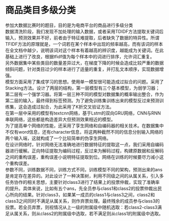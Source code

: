 # 商品类目多级分类
参加大数据比赛时的题目，目的是为电商平台的商品进行多级分类  
数据清洗阶段，我们发现不加处理的输入数据，或者采用TDIDF方法提取关键词后输入，预测效果并不好，前者由于特征难提取，后者缺失了数据的特异性。所谓TFIDF方法的原理就是，一个词若在某个样本中出现的频率越高，而有该词的样本在全文档中越少，说明该词对这个样本有着越高的辨识度，越能成为关键词。在此基础上进行了改良，根据tfidf值为每个样本中的词进行排序，允许词汇重复。  
另外数据集中某些类目的数量差异过大，在梯度下降的时候会造成比较严重的数据倾斜问题，针对类目过少的样本进行了适量的重复，并打乱文本顺序，实现数据增强。  
模型方面采用了集成学习的思想。使用单一模型很可能造成过拟合的问题。采用了Stacking方法。设计了两层的结构，第一层模型有三个基本模型，为弱学习器；第二层有一个强学习器。将第一层三种不同的模型对数据集的概率输出整合，作为第二层的输入，最终得到标签预测。为了避免训练集训练出来的模型反过来预测训练集，这会造成过拟合，为此采用了K折交叉验证方法。  
在第一层中采用的模型有textcnn网络，基于Lstm的双向GRU网络，CNN与RNN串联网络，这些都是构造差异大但预测效果相近的模型。  
为了提高单个网络的性能，还采用了孪生网络和自编码器的相关技术。在数据集中不仅有word信息，还有character信息，将这两种截然不同的信息分别输入网络的两个输入端，这就构成了一个比较简单的伪孪生网络。  
在设计网络时，针对网络无法准确地进行数据特征的提取这一点，我们采用自编码器进行缓解。正向特征提取为编码过程，反过来为解码过程，构建原数据和反解码之间的重构误差，重构误差小说明特征提取到位。网络在训练的时候要尽力减小这个重构误差。  
参数不同，训练数据不同，训练方式不同，训练模型不同的架构，预测出来的ans是肯定存在差异的。对此设计了一种决策树，利用不同级之间的从属关系，引入多任务协作的相关思想，主要针对class3进行了结果上的投票仲裁，实现了准确率的提升。具体来说，比如有五个ans，先全员参与class1和class2的投票仲裁出民心所向的结果。针对class3，如果某一成员的class1与class3之间，class2和class3之间同时不满足从属关系，则作弃票处理。最终残余的成员参与class3的投票。若全员弃票，则视情况从上一级的附属级中随机选取：若class2-class3满足从属关系，则从class2的附属级中选取，若不满足则从class1的附属级中选取。

